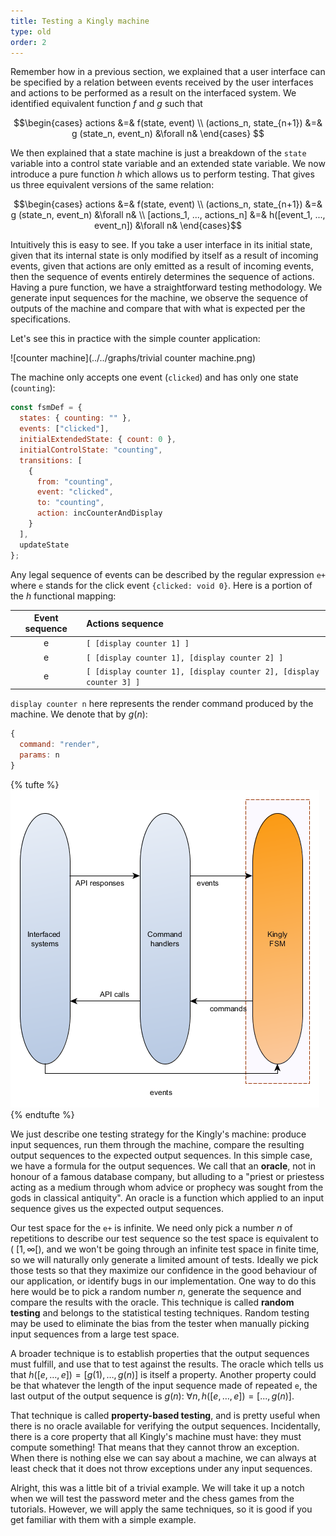 ```yaml
---
title: Testing a Kingly machine
type: old
order: 2
---
```


Remember how in a previous section, we explained that a user interface can be specified by a relation between events received by the user interfaces and actions to be performed as a result on the interfaced system. We identified equivalent function $f$ and $g$ such that

$$\begin{cases} actions &=& f(state, event) \\
(actions_n, state_{n+1}) &=& g (state_n, event_n) &\forall n& \end{cases} $$

We then explained that a state machine is just a breakdown of the `state` variable into a control state variable and an extended state variable. We now introduce a pure function $h$ which allows us to perform testing. That gives us three equivalent versions of the same relation:

$$\begin{cases} actions &=& f(state, event) \\
(actions_n, state_{n+1}) &=& g (state_n, event_n)  &\forall n& \\
[actions_1, ..., actions_n] &=& h([event_1, ..., event_n]) &\forall n& \end{cases}$$

Intuitively this is easy to see. If you take a user interface in its initial state, given that its internal state is only modified by itself as a result of incoming events, given that actions are only emitted as a result of incoming events, then the sequence of events entirely determines the sequence of actions. Having a pure function, we have a straightforward testing methodology. We generate input sequences for the machine, we observe the sequence of outputs of the machine and compare that with what is expected per the specifications.

Let's see this in practice with the simple counter application:

![counter machine](../../graphs/trivial counter machine.png)

The machine only accepts one event (`clicked`) and has only one state (`counting`):

```js
const fsmDef = {
  states: { counting: "" },
  events: ["clicked"],
  initialExtendedState: { count: 0 },
  initialControlState: "counting",
  transitions: [
    {
      from: "counting",
      event: "clicked",
      to: "counting",
      action: incCounterAndDisplay
    }
  ],
  updateState
};
```

Any legal sequence of events can be described by the regular expression `e+` where `e` stands for the click event `{clicked: void 0}`. Here is a portion of the $h$ functional mapping:

| Event sequence | Actions sequence |
|:---:|:---|
| e | `[ [display counter 1] ]` |
| e | `[ [display counter 1], [display counter 2] ]` |
| e | `[ [display counter 1], [display counter 2], [display counter 3] ]` |

`display counter n` here represents the render command produced by the machine. We denote that by $g(n)$:

```js
{
  command: "render",
  params: n
}
```

{% tufte %}
![kingly-favoured ui architecture](../../graphs/high%20level%20architecture%20ui%20implementation%20with%20kingly%20selected%20kingly.png)
{% endtufte %}

We just describe one testing strategy for the Kingly's machine: produce input sequences, run them through the machine, compare the resulting output sequences to the expected output sequences. In this simple case, we have a formula for the output sequences. We call that an **oracle**, not in honour of a famous database company, but alluding to a "priest or priestess acting as a medium through whom advice or prophecy was sought from the gods in classical antiquity". An oracle is a function which applied to an input sequence gives us the expected output sequences.

Our test space for the `e+` is infinite. We need only pick a number $n$ of repetitions to describe our test sequence so the test space is equivalent to ($~[1, \infty[$), and we won't be going through an infinite test space in finite time, so we will naturally only generate a limited amount of tests. Ideally we pick those tests so that they maximize our confidence in the good behaviour of our application, or identify bugs in our implementation. One way to do this here would be to pick a random number $n$, generate the sequence and compare the results with the oracle. This technique is called **random testing** and belongs to the statistical testing techniques. Random testing may be used to eliminate the bias from the tester when manually picking input sequences from a large test space.

A broader technique is to establish properties that the output sequences must fulfill, and use that to test against the results. The oracle which tells us that $h([e, \ldots, e]) = [g(1), \ldots , g(n)]$ is itself a property. Another property could be that whatever the length of the input sequence made of repeated `e`, the last output of the output sequence is $g(n)$: $\forall n, h([e, \ldots, e])  = [..., g(n)]$.

That technique is called **property-based testing**, and is pretty useful when there is no oracle available for verifying the output sequences. Incidentally, there is a core property that all Kingly's machine must have: they must compute something! That means that they cannot throw an exception. When there is nothing else we can say about a machine, we can always at least check that it does not throw exceptions under any input sequences.

Alright, this was a little bit of a trivial example. We will take it up a notch when we will test the password meter and the chess games from the tutorials. However, we will apply the same techniques, so it is good if you get familiar with them with a simple example.
